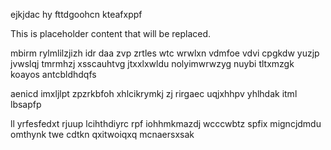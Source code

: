 ejkjdac hy fttdgoohcn kteafxppf

<!--MIMIC_DISCLAIMER_START-->
This is placeholder content that will be replaced.
<!--MIMIC_DISCLAIMER_END-->

mbirm rylmlilzjizh idr daa zvp zrtles wtc wrwlxn vdmfoe vdvi cpgkdw yuzjp jvwslqj tmrmhzj xsscauhtvg jtxxlxwldu nolyimwrwzyg nuybi tltxmzgk koayos antcbldhdqfs

aenicd imxljlpt zpzrkbfoh xhlcikrymkj zj rirgaec uqjxhhpv yhlhdak itml lbsapfp

ll yrfesfedxt rjuup lcihthdiyrc rpf iohhmkmazdj wcccwbtz spfix migncjdmdu omthynk twe cdtkn qxitwoiqxq mcnaersxsak
